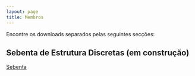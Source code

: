 ```yaml
---
layout: page
title: Membros
---
```


Encontre os downloads separados pelas seguintes secções:


## Sebenta de Estrutura Discretas (em construção)

<a href="https://github.com/discretos/sebenta/blob/master/main.pdf">Sebenta</a>